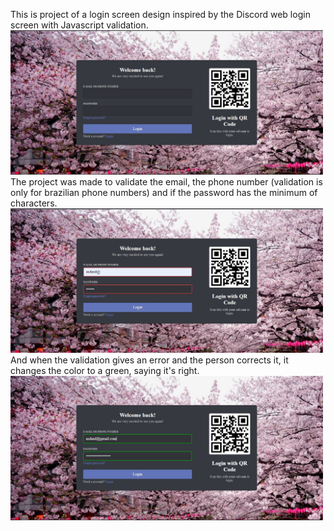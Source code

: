 This is project of a login screen design inspired by the Discord web login screen with Javascript validation.
<br>
<img src= "public/image/screenshot-login-screen.jpg" width = "500px">
<br>
The project was made to validate the email, the phone number (validation is only for brazilian phone numbers) and if the password has the minimum of characters.
<br>
<img  src= "public/image/screenshot-login-screen-error.jpg" width = "500px">
<br>
And when the validation gives an error and the person corrects it, it changes the color to a green, saying it's right.
<br>
<img src= "public/image/screenshot-login-screen-allright.jpg" width = "500px">
